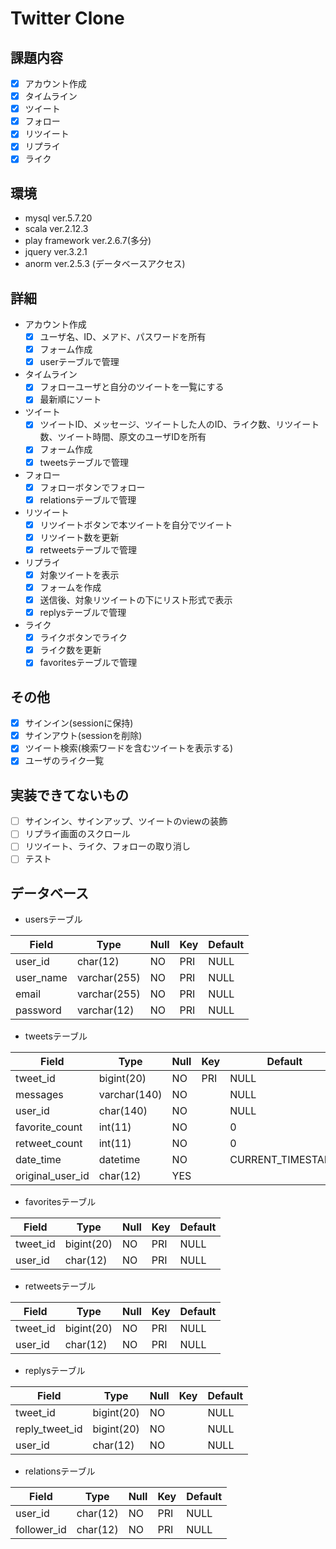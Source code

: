 # Twitter Clone 

## 課題内容
- [x] アカウント作成
- [x] タイムライン
- [x] ツイート
- [x] フォロー
- [x] リツイート
- [x] リプライ
- [x] ライク

## 環境
* mysql ver.5.7.20
* scala ver.2.12.3
* play framework ver.2.6.7(多分)
* jquery ver.3.2.1
* anorm ver.2.5.3 (データベースアクセス)

## 詳細
* アカウント作成
  - [x] ユーザ名、ID、メアド、パスワードを所有
  - [x] フォーム作成
  - [x] userテーブルで管理
* タイムライン
  - [x] フォローユーザと自分のツイートを一覧にする
  - [x] 最新順にソート
* ツイート
  - [x] ツイートID、メッセージ、ツイートした人のID、ライク数、リツイート数、ツイート時間、原文のユーザIDを所有
  - [x] フォーム作成
  - [x] tweetsテーブルで管理
* フォロー
  - [x] フォローボタンでフォロー
  - [x] relationsテーブルで管理
* リツイート
  - [x] リツイートボタンで本ツイートを自分でツイート
  - [x] リツイート数を更新
  - [x] retweetsテーブルで管理
* リプライ
  - [x] 対象ツイートを表示
  - [x] フォームを作成
  - [x] 送信後、対象リツイートの下にリスト形式で表示
  - [x] replysテーブルで管理
* ライク
  - [x] ライクボタンでライク
  - [x] ライク数を更新
  - [x] favoritesテーブルで管理

## その他
- [x] サインイン(sessionに保持)
- [x] サインアウト(sessionを削除)
- [x] ツイート検索(検索ワードを含むツイートを表示する)
- [x] ユーザのライク一覧

## 実装できてないもの
- [ ] サインイン、サインアップ、ツイートのviewの装飾
- [ ] リプライ画面のスクロール
- [ ] リツイート、ライク、フォローの取り消し
- [ ] テスト

## データベース
* usersテーブル

| Field | Type | Null| Key | Default |
| ----- | ---- | --- | --- | --- |
| user_id | char(12) | NO | PRI | NULL
| user_name | varchar(255) | NO | PRI | NULL
| email | varchar(255) | NO | PRI | NULL
| password | varchar(12) | NO | PRI | NULL
* tweetsテーブル

| Field | Type | Null| Key | Default | Extra |
| ----- | ---- | --- | --- | --- | --- |
| tweet_id | bigint(20) | NO | PRI | NULL | auto_increment
| messages | varchar(140) | NO |  | NULL | 
| user_id | char(140) | NO |  | NULL | 
| favorite_count | int(11) | NO |  | 0 | 
| retweet_count | int(11) | NO |  | 0 | 
| date_time | datetime | NO |  | CURRENT_TIMESTAMP | 
| original_user_id | char(12) | YES |  |  | 

* favoritesテーブル

| Field | Type | Null| Key | Default |
| ----- | ---- | --- | --- | --- |
| tweet_id | bigint(20) | NO | PRI | NULL
| user_id | char(12) | NO | PRI | NULL
* retweetsテーブル

| Field | Type | Null| Key | Default |
| ----- | ---- | --- | --- | --- |
| tweet_id | bigint(20) | NO | PRI | NULL
| user_id | char(12) | NO | PRI | NULL
* replysテーブル

| Field | Type | Null| Key | Default |
| ----- | ---- | --- | --- | --- |
| tweet_id | bigint(20) | NO | | NULL
| reply_tweet_id | bigint(20) | NO | | NULL
| user_id | char(12) | NO | | NULL
* relationsテーブル

| Field | Type | Null| Key | Default |
| ----- | ---- | --- | --- | --- |
| user_id | char(12) | NO | PRI | NULL
| follower_id | char(12) | NO | PRI | NULL
